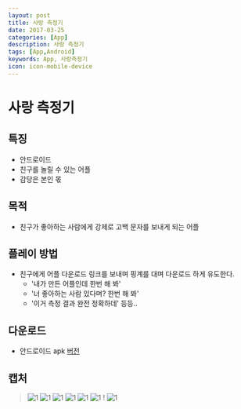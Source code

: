 ```yaml
---
layout: post
title: 사랑 측정기
date: 2017-03-25
categories: [App]
description: 사랑 측정기
tags: [App,Android]
keywords: App, 사랑측정기
icon: icon-mobile-device
---
```


# 사랑 측정기

## 특징
- 안드로이드
- 친구를 놀릴 수 있는 어플
- 감당은 본인 몫

## 목적
- 친구가 좋아하는 사람에게 강제로 고백 문자를 보내게 되는 어플

## 플레이 방법
- 친구에게 어플 다운로드 링크를 보내며 핑계를 대며 다운로드 하게 유도한다.
  - '내가 만든 어플인데 한번 해 봐'
  - '너 좋아하는 사람 있다며? 한번 해 봐'
  - '이거 측정 결과 완전 정확하데' 등등..

## 다운로드
- 안드로이드 apk [버전](https://drive.google.com/file/d/0B_zFaAvfZNcNbFd0eGJnc0dVdm8/view?usp=sharing)

## 캡처
> ![1](http://postfiles14.naver.net/MjAxNzAzMjVfMjc0/MDAxNDkwNDIyNzM3NzY0.ydjgmSpWQN8MDDg0QvFLmnwB9Exv8XJVWrZg5ggYmgIg.5-GmUkD0QWpkAVdR2Uz6R2lwWDwutOsCquqPfMywZK0g.JPEG.kyechan99/1.jpg?type=w1)
> ![1](http://postfiles7.naver.net/MjAxNzAzMjVfMTQ2/MDAxNDkwNDIyNzM3OTUz.lHgOUjhvEI3HH5QRFeelatytxtnKO3dfDFCdt8R7PSIg.FMtGgSTVXRCuJpZ2iBb8ZxPsKmEEmpQIcnEzFhyAKwYg.JPEG.kyechan99/2.jpg?type=w1)
> ![1](http://postfiles6.naver.net/MjAxNzAzMjVfOTcg/MDAxNDkwNDIyNzM4MDkx.uXP34pEf4FK5JpGWh9IUiZSpT0Wh8mHTlXQwNE43mFMg.bm-Fc2e7L51sccd8bAcIZMAy1bgajxoq7eao3ApHVgwg.JPEG.kyechan99/3.jpg?type=w1)
> ![1](http://postfiles13.naver.net/MjAxNzAzMjVfMTgw/MDAxNDkwNDIyNzM4MTk1.YwWSOz1M_dqq8a_BePUJuAmOZ0AjzuG721HtG5aidP4g.rH5DVCkO0h24qOjIkL4TPwICJXuSjO7wAqzvpV2D-TYg.JPEG.kyechan99/4.jpg?type=w1)
> ![1](http://postfiles6.naver.net/MjAxNzAzMjVfMTI2/MDAxNDkwNDIyNzM4MzE2.A7KjEEzfLU9W2p0DPbvJdIT65wxa292B47Wv5lVOKK8g.g39VOx-fIxVYWuRem_Vx2KolfT3pXACHJzAoRxeFJagg.JPEG.kyechan99/5.jpg?type=w1)
> ![1](http://postfiles9.naver.net/MjAxNzAzMjVfMTI5/MDAxNDkwNDIyNzM4NDYx.Rsf9CBdYRDXfvJ06Bhdpxe0NO3ho6W4Sb17tSmmr0H8g.XXpRXBJ8cQij33Rc3Hf2NXtJ29RnIWhQvokMLgSh1E4g.JPEG.kyechan99/6.jpg?type=w1)
! ![1](http://postfiles7.naver.net/MjAxNzAzMjVfMjM1/MDAxNDkwNDIyNzM4NjE1.KK36ai7b0WXCfygyDFGoy_rBJD7D0493gsdCjcbMDeIg.bzus18ONa7O4h-w9xwz22amKzAf5Pn4JbP6KqwKa1M8g.JPEG.kyechan99/7.jpg?type=w1)

